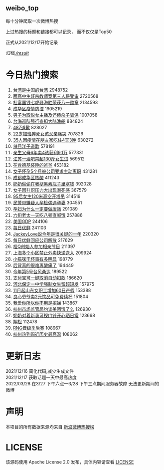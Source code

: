 weibo_top  
---
每十分钟爬取一次微博热搜  

上过热搜的标题和链接都可以记录， 而不仅仅是Top50

正式从2021/12/17开始记录  

*归档[./result](./result/)*

# 今日热门搜索  
1. [台湾是中国的台湾](https://s.weibo.com//weibo?q=%23%E5%8F%B0%E6%B9%BE%E6%98%AF%E4%B8%AD%E5%9B%BD%E7%9A%84%E5%8F%B0%E6%B9%BE%23&Refer=top) 2948752
2. [两高中生奸杀教师案第三人将受审](https://s.weibo.com//weibo?q=%23%E4%B8%A4%E9%AB%98%E4%B8%AD%E7%94%9F%E5%A5%B8%E6%9D%80%E6%95%99%E5%B8%88%E6%A1%88%E7%AC%AC%E4%B8%89%E4%BA%BA%E5%B0%86%E5%8F%97%E5%AE%A1%23&Refer=top) 2720568
3. [杜富国钱七虎聂海胜荣获八一勋章](https://s.weibo.com//weibo?q=%23%E6%9D%9C%E5%AF%8C%E5%9B%BD%E9%92%B1%E4%B8%83%E8%99%8E%E8%81%82%E6%B5%B7%E8%83%9C%E8%8D%A3%E8%8E%B7%E5%85%AB%E4%B8%80%E5%8B%8B%E7%AB%A0%23&Refer=top) 2134593
4. [成华区疫情防控](https://s.weibo.com//weibo?q=%23%E6%88%90%E5%8D%8E%E5%8C%BA%E7%96%AB%E6%83%85%E9%98%B2%E6%8E%A7%23&Refer=top) 1905219
5. [男子为取悦女主播及还债杀子骗保](https://s.weibo.com//weibo?q=%23%E7%94%B7%E5%AD%90%E4%B8%BA%E5%8F%96%E6%82%A6%E5%A5%B3%E4%B8%BB%E6%92%AD%E5%8F%8A%E8%BF%98%E5%80%BA%E6%9D%80%E5%AD%90%E9%AA%97%E4%BF%9D%23&Refer=top) 1007058
6. [台海巡队强行查扣大陆渔船](https://s.weibo.com//weibo?q=%23%E5%8F%B0%E6%B5%B7%E5%B7%A1%E9%98%9F%E5%BC%BA%E8%A1%8C%E6%9F%A5%E6%89%A3%E5%A4%A7%E9%99%86%E6%B8%94%E8%88%B9%23&Refer=top) 884824
7. [487道歉](https://s.weibo.com//weibo?q=%23487%E9%81%93%E6%AD%89%23&Refer=top) 828027
8. [22岁加班猝死女孩父亲痛哭](https://s.weibo.com//weibo?q=%2322%E5%B2%81%E5%8A%A0%E7%8F%AD%E7%8C%9D%E6%AD%BB%E5%A5%B3%E5%AD%A9%E7%88%B6%E4%BA%B2%E7%97%9B%E5%93%AD%23&Refer=top) 707826
9. [35人因疫情在朋友家吃住4天3晚](https://s.weibo.com//weibo?q=%2335%E4%BA%BA%E5%9B%A0%E7%96%AB%E6%83%85%E5%9C%A8%E6%9C%8B%E5%8F%8B%E5%AE%B6%E5%90%83%E4%BD%8F4%E5%A4%A93%E6%99%9A%23&Refer=top) 630272
10. [辣目洋子道歉](https://s.weibo.com//weibo?q=%23%E8%BE%A3%E7%9B%AE%E6%B4%8B%E5%AD%90%E9%81%93%E6%AD%89%23&Refer=top) 578191
11. [亲生父母6年卖4孩获利9.1万](https://s.weibo.com//weibo?q=%23%E4%BA%B2%E7%94%9F%E7%88%B6%E6%AF%8D6%E5%B9%B4%E5%8D%964%E5%AD%A9%E8%8E%B7%E5%88%A99.1%E4%B8%87%23&Refer=top) 577331
12. [江苏一酒吧禁超130斤女生进](https://s.weibo.com//weibo?q=%23%E6%B1%9F%E8%8B%8F%E4%B8%80%E9%85%92%E5%90%A7%E7%A6%81%E8%B6%85130%E6%96%A4%E5%A5%B3%E7%94%9F%E8%BF%9B%23&Refer=top) 569512
13. [在肯德基装睡的爸爸](https://s.weibo.com//weibo?q=%23%E5%9C%A8%E8%82%AF%E5%BE%B7%E5%9F%BA%E8%A3%85%E7%9D%A1%E7%9A%84%E7%88%B8%E7%88%B8%23&Refer=top) 453182
14. [女子怀孕5个月被公司要求主动离职](https://s.weibo.com//weibo?q=%23%E5%A5%B3%E5%AD%90%E6%80%80%E5%AD%955%E4%B8%AA%E6%9C%88%E8%A2%AB%E5%85%AC%E5%8F%B8%E8%A6%81%E6%B1%82%E4%B8%BB%E5%8A%A8%E7%A6%BB%E8%81%8C%23&Refer=top) 431281
15. [成都成华区核酸](https://s.weibo.com//weibo?q=%23%E6%88%90%E9%83%BD%E6%88%90%E5%8D%8E%E5%8C%BA%E6%A0%B8%E9%85%B8%23&Refer=top) 411243
16. [奶奶偷偷在我褪黑素瓶子里塞钱](https://s.weibo.com//weibo?q=%23%E5%A5%B6%E5%A5%B6%E5%81%B7%E5%81%B7%E5%9C%A8%E6%88%91%E8%A4%AA%E9%BB%91%E7%B4%A0%E7%93%B6%E5%AD%90%E9%87%8C%E5%A1%9E%E9%92%B1%23&Refer=top) 392028
17. [女子因升职压力大出现濒死感](https://s.weibo.com//weibo?q=%23%E5%A5%B3%E5%AD%90%E5%9B%A0%E5%8D%87%E8%81%8C%E5%8E%8B%E5%8A%9B%E5%A4%A7%E5%87%BA%E7%8E%B0%E6%BF%92%E6%AD%BB%E6%84%9F%23&Refer=top) 367579
18. [95后女生120米高空开塔吊](https://s.weibo.com//weibo?q=%2395%E5%90%8E%E5%A5%B3%E7%94%9F120%E7%B1%B3%E9%AB%98%E7%A9%BA%E5%BC%80%E5%A1%94%E5%90%8A%23&Refer=top) 314519
19. [民警带嫌疑人孕检偶遇孕妻](https://s.weibo.com//weibo?q=%23%E6%B0%91%E8%AD%A6%E5%B8%A6%E5%AB%8C%E7%96%91%E4%BA%BA%E5%AD%95%E6%A3%80%E5%81%B6%E9%81%87%E5%AD%95%E5%A6%BB%23&Refer=top) 304551
20. [孕妇为什么一定要做唐筛](https://s.weibo.com//weibo?q=%23%E5%AD%95%E5%A6%87%E4%B8%BA%E4%BB%80%E4%B9%88%E4%B8%80%E5%AE%9A%E8%A6%81%E5%81%9A%E5%94%90%E7%AD%9B%23&Refer=top) 291089
21. [六旬老太一天吃八顿直喊饿](https://s.weibo.com//weibo?q=%23%E5%85%AD%E6%97%AC%E8%80%81%E5%A4%AA%E4%B8%80%E5%A4%A9%E5%90%83%E5%85%AB%E9%A1%BF%E7%9B%B4%E5%96%8A%E9%A5%BF%23&Refer=top) 257886
22. [美国GDP](https://s.weibo.com//weibo?q=%E7%BE%8E%E5%9B%BDGDP&Refer=top) 244106
23. [每日优鲜](https://s.weibo.com//weibo?q=%E6%AF%8F%E6%97%A5%E4%BC%98%E9%B2%9C&Refer=top) 241103
24. [JackeyLove说今年是很关键的一年](https://s.weibo.com//weibo?q=%23JackeyLove%E8%AF%B4%E4%BB%8A%E5%B9%B4%E6%98%AF%E5%BE%88%E5%85%B3%E9%94%AE%E7%9A%84%E4%B8%80%E5%B9%B4%23&Refer=top) 220320
25. [每日优鲜回应公司解散](https://s.weibo.com//weibo?q=%23%E6%AF%8F%E6%97%A5%E4%BC%98%E9%B2%9C%E5%9B%9E%E5%BA%94%E5%85%AC%E5%8F%B8%E8%A7%A3%E6%95%A3%23&Refer=top) 217629
26. [栓Q创始人参加相亲节目](https://s.weibo.com//weibo?q=%23%E6%A0%93Q%E5%88%9B%E5%A7%8B%E4%BA%BA%E5%8F%82%E5%8A%A0%E7%9B%B8%E4%BA%B2%E8%8A%82%E7%9B%AE%23&Refer=top) 211397
27. [上海多个小区禁止外卖快递送入](https://s.weibo.com//weibo?q=%23%E4%B8%8A%E6%B5%B7%E5%A4%9A%E4%B8%AA%E5%B0%8F%E5%8C%BA%E7%A6%81%E6%AD%A2%E5%A4%96%E5%8D%96%E5%BF%AB%E9%80%92%E9%80%81%E5%85%A5%23&Refer=top) 209924
28. [小猫咪干坏事有多明显](https://s.weibo.com//weibo?q=%23%E5%B0%8F%E7%8C%AB%E5%92%AA%E5%B9%B2%E5%9D%8F%E4%BA%8B%E6%9C%89%E5%A4%9A%E6%98%8E%E6%98%BE%23&Refer=top) 198779
29. [后背真的很难再酸痛了](https://s.weibo.com//weibo?q=%23%E5%90%8E%E8%83%8C%E7%9C%9F%E7%9A%84%E5%BE%88%E9%9A%BE%E5%86%8D%E9%85%B8%E7%97%9B%E4%BA%86%23&Refer=top) 194449
30. [今年第5号台风桑达](https://s.weibo.com//weibo?q=%23%E4%BB%8A%E5%B9%B4%E7%AC%AC5%E5%8F%B7%E5%8F%B0%E9%A3%8E%E6%A1%91%E8%BE%BE%23&Refer=top) 189522
31. [支付宝可一键取消自动扣款](https://s.weibo.com//weibo?q=%23%E6%94%AF%E4%BB%98%E5%AE%9D%E5%8F%AF%E4%B8%80%E9%94%AE%E5%8F%96%E6%B6%88%E8%87%AA%E5%8A%A8%E6%89%A3%E6%AC%BE%23&Refer=top) 186620
32. [河北保定一中学强制女生留超短发](https://s.weibo.com//weibo?q=%23%E6%B2%B3%E5%8C%97%E4%BF%9D%E5%AE%9A%E4%B8%80%E4%B8%AD%E5%AD%A6%E5%BC%BA%E5%88%B6%E5%A5%B3%E7%94%9F%E7%95%99%E8%B6%85%E7%9F%AD%E5%8F%91%23&Refer=top) 157975
33. [11月起山东女职工增加60日产假](https://s.weibo.com//weibo?q=%2311%E6%9C%88%E8%B5%B7%E5%B1%B1%E4%B8%9C%E5%A5%B3%E8%81%8C%E5%B7%A5%E5%A2%9E%E5%8A%A060%E6%97%A5%E4%BA%A7%E5%81%87%23&Refer=top) 153388
34. [良心爷爷卖2元饮品可免费续杯](https://s.weibo.com//weibo?q=%23%E8%89%AF%E5%BF%83%E7%88%B7%E7%88%B7%E5%8D%962%E5%85%83%E9%A5%AE%E5%93%81%E5%8F%AF%E5%85%8D%E8%B4%B9%E7%BB%AD%E6%9D%AF%23&Refer=top) 151804
35. [我爱你所以你不用是招娣](https://s.weibo.com//weibo?q=%23%E6%88%91%E7%88%B1%E4%BD%A0%E6%89%80%E4%BB%A5%E4%BD%A0%E4%B8%8D%E7%94%A8%E6%98%AF%E6%8B%9B%E5%A8%A3%23&Refer=top) 143867
36. [杭州市场监管局约谈美团饿了么](https://s.weibo.com//weibo?q=%23%E6%9D%AD%E5%B7%9E%E5%B8%82%E5%9C%BA%E7%9B%91%E7%AE%A1%E5%B1%80%E7%BA%A6%E8%B0%88%E7%BE%8E%E5%9B%A2%E9%A5%BF%E4%BA%86%E4%B9%88%23&Refer=top) 126930
37. [奶奶对着新装可视门铃开心晒日常](https://s.weibo.com//weibo?q=%23%E5%A5%B6%E5%A5%B6%E5%AF%B9%E7%9D%80%E6%96%B0%E8%A3%85%E5%8F%AF%E8%A7%86%E9%97%A8%E9%93%83%E5%BC%80%E5%BF%83%E6%99%92%E6%97%A5%E5%B8%B8%23&Refer=top) 123668
38. [翔松](https://s.weibo.com//weibo?q=%E7%BF%94%E6%9D%BE&Refer=top) 112478
39. [RNG晋级季后赛](https://s.weibo.com//weibo?q=%23RNG%E6%99%8B%E7%BA%A7%E5%AD%A3%E5%90%8E%E8%B5%9B%23&Refer=top) 108967
40. [杭州热到逼近历史最高温](https://s.weibo.com//weibo?q=%23%E6%9D%AD%E5%B7%9E%E7%83%AD%E5%88%B0%E9%80%BC%E8%BF%91%E5%8E%86%E5%8F%B2%E6%9C%80%E9%AB%98%E6%B8%A9%23&Refer=top) 108062
# 更新日志  
2021/12/16  简化代码,减少生成文件  
2021/12/17  获取话题一天中最高热度  
2022/03/28  在3/27 下午六点—3/28 下午三点期间服务器故障 无法更新期间的微博  
# 声明  
本项目的所有数据来源均来自 [新浪微博热搜榜](https://s.weibo.com/top/summary)  

# LICENSE
该源码使用 Apache License 2.0 发布，具体内容请查看 [LICENSE](./LICENSE)
